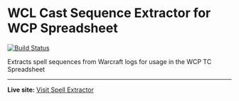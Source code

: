 # WCL Cast Sequence Extractor for WCP Spreadsheet

[![Build Status](https://github.com/ClandonPriest/LogCastSequenceExtractor/actions/workflows/compile.yml/badge.svg)](https://github.com/ClandonPriest/LogCastSequenceExtractor/actions)

Extracts spell sequences from Warcraft logs for usage in the WCP TC Spreadsheet

---

**Live site:** [Visit Spell Extractor](https://clandonpriest.github.io/LogCastSequenceExtractor/)
